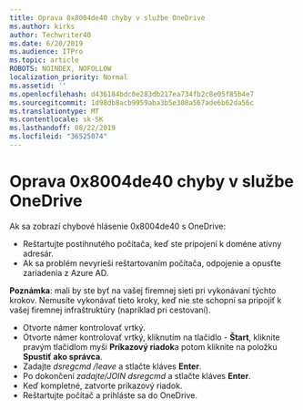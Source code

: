```yaml
---
title: Oprava 0x8004de40 chyby v službe OneDrive
ms.author: kirks
author: Techwriter40
ms.date: 6/20/2019
ms.audience: ITPro
ms.topic: article
ROBOTS: NOINDEX, NOFOLLOW
localization_priority: Normal
ms.assetid: ''
ms.openlocfilehash: d436184bdc0e283db217ea734fb2c8e05f85b4e7
ms.sourcegitcommit: 1d98db8acb9959aba3b5e308a567ade6b62da56c
ms.translationtype: MT
ms.contentlocale: sk-SK
ms.lasthandoff: 08/22/2019
ms.locfileid: "36525074"
---
```

# <a name="fix-0x8004de40-error-in-onedrive"></a>Oprava 0x8004de40 chyby v službe OneDrive

Ak sa zobrazí chybové hlásenie 0x8004de40 s OneDrive:

- Reštartujte postihnutého počítača, keď ste pripojení k doméne atívny adresár.
- Ak sa problém nevyrieši reštartovaním počítača, odpojenie a opusťte zariadenia z Azure AD. 

**Poznámka**: mali by ste byť na vašej firemnej sieti pri vykonávaní týchto krokov. Nemusíte vykonávať tieto kroky, keď nie ste schopní sa pripojiť k vašej firemnej infraštruktúry (napríklad pri cestovaní). 

- Otvorte námer kontrolovať vrtký. 
- Otvorte námer kontrolovať vrtký, kliknutím na tlačidlo - **Štart**, kliknite pravým tlačidlom myši **Príkazový riadok**a potom kliknite na položku **Spustiť ako správca**.
- Zadajte *dsregcmd /leave* a stlačte kláves **Enter**.
- Po dokončení *zadajte/JOIN dsregcmd* a stlačte kláves **Enter**.
- Keď kompletné, zatvorte príkazový riadok.
- Reštartujte počítač a prihláste sa do OneDrive.